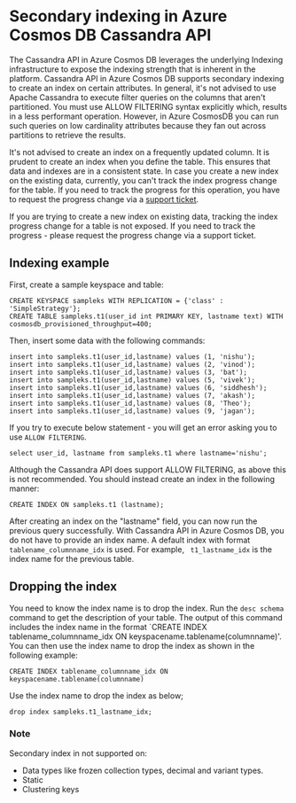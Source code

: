 # Secondary indexing in Azure Cosmos DB Cassandra API

The Cassandra API in Azure Cosmos DB leverages the underlying Indexing infrastructure to expose the indexing strength that is inherent in the platform. Cassandra API in Azure Cosmos DB supports secondary indexing to create an index on certain attributes. In general, it's not advised to use Apache Cassandra to execute filter queries on the columns that aren't partitioned. You must use ALLOW FILTERING syntax explicitly which, results in a less performant operation. However, in Azure CosmosDB you can run such queries on low cardinality attributes because they fan out across partitions to retrieve the results.

It's not advised to create an index on a frequently updated column. It is prudent to create an index when you define the table. This ensures that data and indexes are in a consistent state. In case you create a new index on the existing data, currently, you can't track the index progress change for the table. If you need to track the progress for this operation, you have to request the progress change via a [support ticket]( https://docs.microsoft.com/azure/azure-portal/supportability/how-to-create-azure-support-request).

If you are trying to create a new index on existing data, tracking the index progress change for a table is not exposed. If you need to track the progress - please request the progress change via a support ticket.

## Indexing example

First, create a sample keyspace and table:

```
CREATE KEYSPACE sampleks WITH REPLICATION = {'class' : 'SimpleStrategy'};
CREATE TABLE sampleks.t1(user_id int PRIMARY KEY, lastname text) WITH cosmosdb_provisioned_throughput=400;
``` 

Then, insert some data with the following commands:

```
insert into sampleks.t1(user_id,lastname) values (1, 'nishu');
insert into sampleks.t1(user_id,lastname) values (2, 'vinod');
insert into sampleks.t1(user_id,lastname) values (3, 'bat');
insert into sampleks.t1(user_id,lastname) values (5, 'vivek');
insert into sampleks.t1(user_id,lastname) values (6, 'siddhesh');
insert into sampleks.t1(user_id,lastname) values (7, 'akash');
insert into sampleks.t1(user_id,lastname) values (8, 'Theo');
insert into sampleks.t1(user_id,lastname) values (9, 'jagan');
```

If you try to execute below statement - you will get an error asking you to use `ALLOW FILTERING`. 

```
select user_id, lastname from sampleks.t1 where lastname='nishu';
``` 

Although the Cassandra API does support ALLOW FILTERING, as above this is not recommended. You should instead create an index in the following manner:

```
CREATE INDEX ON sampleks.t1 (lastname);
```
After creating an index on the "lastname" field, you can now run the previous query successfully. With Cassandra API in Azure Cosmos DB, you do not have to provide an index name. A default index with format `tablename_columnname_idx` is used. For example, ` t1_lastname_idx` is the index name for the previous table.

## Dropping the index 
You need to know the index name is to drop the index. Run the `desc schema` command to get the description of your table. The output of this command includes the index name in the format `CREATE INDEX tablename_columnname_idx ON keyspacename.tablename(columnname)'. You can then use the index name to drop the index as shown in the following example:

```
CREATE INDEX tablename_columnname_idx ON keyspacename.tablename(columnname)
```

Use the index name to drop the index as below;

```shell
drop index sampleks.t1_lastname_idx;
```

### Note 
Secondary index in not supported on:
 - Data types like frozen collection types, decimal and variant types.
 - Static 
 - Clustering keys
